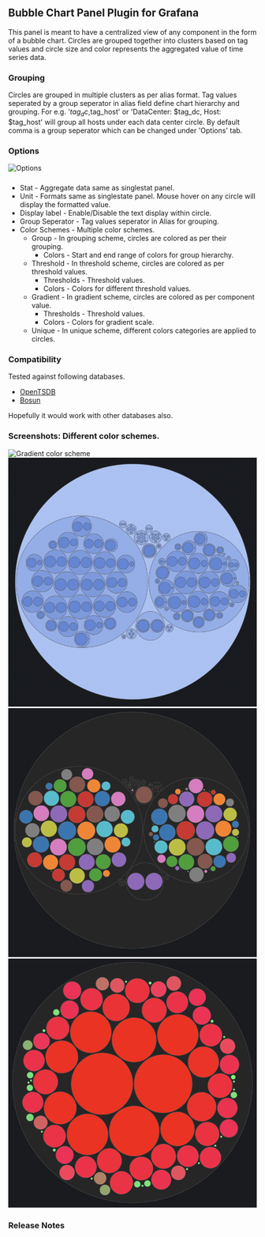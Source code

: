## Bubble Chart Panel Plugin for Grafana
This panel is meant to have a centralized view of any component in the form of a bubble chart. Circles are grouped together into clusters based on tag values and circle size and color represents the aggregated value of time series data.

### Grouping
Circles are grouped in multiple clusters as per alias format. Tag values seperated by a group seperator in alias field define chart hierarchy and grouping. For e.g. '$tag_dc,$tag_host' or 'DataCenter: $tag_dc, Host: $tag_host' will group all hosts under each data center circle. By default comma is a group seperator which can be changed under 'Options' tab. 

### Options
![Options](https://raw.githubusercontent.com/digrich/bubblechart-panel/master/src/img/BC_O1.png)

###
* Stat - Aggregate data same as singlestat panel.
* Unit - Formats same as singlestate panel. Mouse hover on any circle will display the formatted value.
* Display label - Enable/Disable the text display within circle.
* Group Seperator - Tag values seperator in Alias for grouping. 
* Color Schemes - Multiple color schemes.
    * Group - In grouping scheme, circles are colored as per their grouping.
        * Colors -  Start and end range of colors for group hierarchy.
    * Threshold - In threshold scheme, circles are colored as per threshold values.
        * Thresholds - Threshold values.
        * Colors - Colors for different threshold values.
    * Gradient - In gradient scheme, circles are colored as per component value.  
        * Thresholds - Threshold values.
        * Colors - Colors for gradient scale.
    * Unique - In unique scheme, different colors categories are applied to circles.

### Compatibility
Tested against following databases. 
* [OpenTSDB](http://opentsdb.net/)
* [Bosun](http://bosun.org/)

Hopefully it would work with other databases also.

### Screenshots: Different color schemes.
![Gradient color scheme](https://raw.githubusercontent.com/digrich/bubblechart-panel/master/src/img/BC.png?raw=true)
![Unique color scheme](https://raw.githubusercontent.com/digrich/bubblechart-panel/master/src/img/BC1.png?raw=true)
![Threshold color scheme](https://raw.githubusercontent.com/digrich/bubblechart-panel/master/src/img/BC3.png?raw=true)
![Group color scheme](https://raw.githubusercontent.com/digrich/bubblechart-panel/master/src/img/BC2.png?raw=true)

### Release Notes